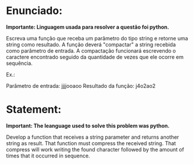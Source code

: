 # Enunciado:
<b>Importante: Linguagem usada para resolver a questão foi python.</b>

Escreva uma função que receba um parâmetro do tipo string e retorne uma string como
resultado. A função deverá "compactar" a string recebida como parâmetro de entrada. A
compactação funcionará escrevendo o caractere encontrado seguido da quantidade de vezes que
ele ocorre em sequência.

Ex.:

Parâmetro de entrada: jjjjooaoo
Resultado da função: j4o2ao2

# Statement:
<b>Important: The leanguage used to solve this problem was python.</b>

Develop a function that receives a string parameter and returns another string as result. That function must compress the received string. That compress will work writing the found character followed by the amount of times that it occurred in sequence.